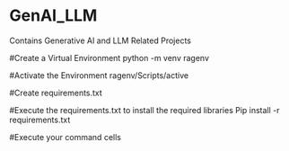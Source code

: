 # GenAI_LLM
Contains Generative AI and LLM Related Projects

#Create a Virtual Environment
python -m venv ragenv

#Activate the Environment
ragenv/Scripts/active

#Create requirements.txt

#Execute the requirements.txt to install the required libraries
Pip install -r requirements.txt

#Execute your command cells

